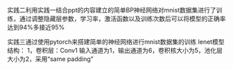 实践二利用实践一结合ppt的内容建立的简单BP神经网络对mnist数据集进行了训练，通过调整隐藏层参数，学习率，激活函数以及训练次数后可以将模型的正确率达到94%多接近95%

实践三通过使用pytorch来搭建简单的神经网络进行mnist数据集的训练
lenet模型结构：
1，卷积层：Conv1 输入通道为1，输出通道为6，卷积核大小为5，池化层大小为2，采用“same padding”
          
